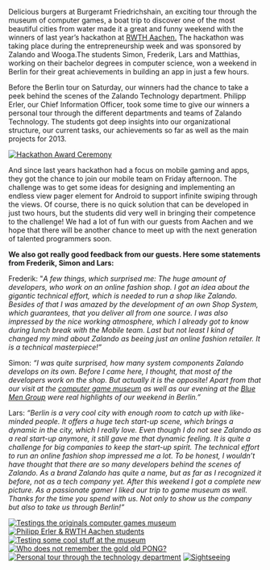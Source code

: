 <!--
.. title: RWTH Aachen Hackathon winners @ Zalando
.. slug: berlin-welcomes-rwth-aachen-hackathon-winners
.. date: 2013-07-08 15:40:52
.. tags: event,hackathon,berlin,university-relation
.. author: Ellen Nagel
.. image: rwth-aachen-hackathon-winners-2013_teaser.jpg
-->

Delicious burgers at Burgeramt Friedrichshain, an
exciting tour through the museum of computer games, a boat trip to discover
one of the most beautiful cities from water made it a great and funny weekend
with the winners of last year’s hackathon at [RWTH Aachen.](http://www.rwth-aachen.de/) The hackathon was taking place during the entrepreneurship week
and was sponsored by Zalando and Wooga.The students Simon, Frederik, Lars and
Matthias, working on their bachelor degrees in computer science, won a weekend
in Berlin for their great achievements in building an app in just a few hours.

<!-- TEASER_END -->

Before the Berlin tour on Saturday, our winners had the chance to take a peek
behind the scenes of the Zalando Technology department. Philipp Erler, our
Chief Information Officer, took some time to give our winners a personal tour
through the different departments and teams of Zalando Technology. The
students got deep insights into our organizational structure, our current
tasks, our achievements so far as well as the main projects for 2013.

[![Hackathon Award Ceremony](/files/2013/07/121115-RWTH-Gruenderwoche-28.jpg)](/files/2013/07/121115-RWTH-Gruenderwoche-28.jpg)

And since last years hackathon had a focus on mobile gaming and apps, they got the
chance to join our mobile team on Friday afternoon. The challenge was to get
some ideas for designing and implementing an endless view pager element for
Android to support infinite swiping through the views. Of course, there is no
quick solution that can be developed in just two hours, but the students did
very well in bringing their competence to the challenge! We had a lot of fun
with our guests from Aachen and we hope that there will be another chance to
meet up with the next generation of talented programmers soon.

**We also got really good feedback from our guests. Here some statements from Frederik,
Simon and Lars:**

Frederik: "_A few things, which surprised me: The huge
amount of developers, who work on an online fashion shop. I got an idea about
the gigantic technical effort, which is needed to run a shop like Zalando.
Besides of that I was amazed by the development of an own Shop System, which
guarantees, that you deliver all from one source. I was also impressed by the
nice working atmosphere, which I already got to know during lunch break with
the Mobile team. Last but not least I kind of changed my mind about Zalando as
beeing just an online fashion retailer. It is a technical masterpiece!”_

Simon: _“I was quite surprised, how many system components Zalando develops on
its own. Before I came here, I thought, that most of the developers work on
the shop. But actually it is the opposite! Apart from that our visit at the
[computer game museum](http://www.computerspielemuseum.de/) as well as our
evening at the [Blue Men Group](http://www.stage-entertainment.de/musicals-shows/blue-man-group-berlin.html) were real highlights of our weekend in Berlin.”_

Lars: _“Berlin is a very cool city with enough room to catch up with
like-minded people. It offers a huge tech start-up scene, which brings a
dynamic in the city, which I really love. Even though I do not see Zalando as
a real start-up anymore, it still gave me that dynamic feeling. It is quite a
challenge for big companies to keep the start-up spirit. The technical effort
to run an online fashion shop impressed me a lot. To be honest, I wouldn’t
have thought that there are so many developers behind the scenes of Zalando.
As a brand Zalando has quite a name, but as far as I recognized it before, not
as a tech company yet. After this weekend I got a complete new picture. As a
passionate gamer I liked our trip to game museum as well. Thanks for the time
you spend with us. Not only to show us the company but also to take us through
Berlin!”_

[![Testings the originals computer games museum](/files/2013/07/IMG-20130629-WA0006.jpg)](/files/2013/07/IMG-20130629-WA0006.jpg)
[![Philipp Erler & RWTH Aachen students](/files/2013/07/DSC_0006.jpg)](/files/2013/07/DSC_0006.jpg)
[![Testing some cool stuff at the museum](/files/2013/07/IMG-20130629-WA0002.jpg)](/files/2013/07/IMG-20130629-WA0002.jpg)
[![Who does not remember the gold old PONG?](/files/2013/07/IMG-20130629-WA0008.jpg)](/files/2013/07/IMG-20130629-WA0008.jpg)
[![Personal tour through the technology department](/files/2013/07/DSC_0002.jpg)](/files/2013/07/DSC_0002.jpg)
[![Sightseeing](/files/2013/07/IMG-20130629-WA0014.jpg)](/files/2013/07/IMG-20130629-WA0014.jpg)


